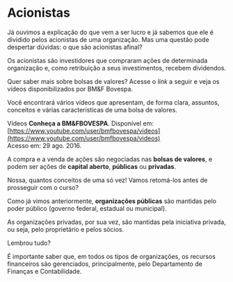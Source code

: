# Acionistas

Já ouvimos a explicação do que vem a ser lucro e já sabemos que ele é dividido pelos acionistas de uma organização. Mas uma questão pode despertar dúvidas: o que são acionistas afinal?

Os acionistas são investidores que compraram ações de determinada organização e, como retribuição a seus investimentos, recebem dividendos.

Quer saber mais sobre bolsas de valores? Acesse o _link_ a seguir e veja os vídeos disponibilizados por BM&F Bovespa.

Você encontrará vários vídeos que apresentam, de forma clara, assuntos, conceitos e várias características de uma bolsa de valores.

Vídeos **Conheça a BM&FBOVESPA**. Disponível em:  
[https://www.youtube.com/user/bmfbovespa/videos](https://www.youtube.com/user/bmfbovespa/videos)  
Acesso em: 29 ago. 2016.


A compra e a venda de ações são negociadas nas **bolsas de valores**, e podem ser ações de **capital aberto**, **públicas** ou **privadas**.

Nossa, quantos conceitos de uma só vez! Vamos retomá-los antes de prosseguir com o curso?

Como já vimos anteriormente, **organizações públicas** são mantidas pelo poder público (governo federal, estadual ou municipal).

As organizações privadas, por sua vez, são mantidas pela iniciativa privada, ou seja, pelo proprietário e pelos sócios.

Lembrou tudo?

É importante saber que, em todos os tipos de organizações, os recursos financeiros são gerenciados, principalmente, pelo Departamento de Finanças e Contabilidade.